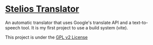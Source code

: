 # [Stelios Translator](https://stelios333.github.io/mytranslator/)
An automatic translator that uses Google's translate API and a text-to-speech tool. It is my first project to use a build system (vite).


This project is under the [GPL v2 License](https://github.com/stelios333/mytranslator/blob/main/LICENSE)